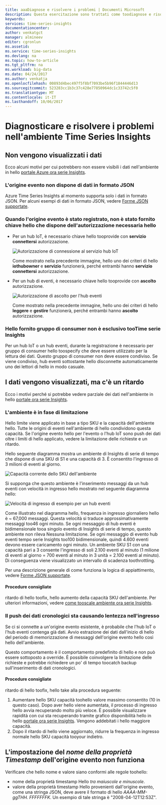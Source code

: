 ```yaml
---
title: aaaDiagnose e risolvere i problemi | Documenti Microsoft
description: Questa esercitazione sono trattati come toodiagnose e risolvere i problemi nell'ambiente di tempo serie Insights
keywords: 
services: time-series-insights
documentationcenter: 
author: venkatgct
manager: almineev
editor: cgronlun
ms.assetid: 
ms.service: time-series-insights
ms.devlang: na
ms.topic: how-to-article
ms.tgt_pltfrm: na
ms.workload: big-data
ms.date: 04/24/2017
ms.author: venkatja
ms.openlocfilehash: 00893d4bec497f5f8bf7093be5b96f1844446d13
ms.sourcegitcommit: 523283cc1b3c37c428e77850964dc1c33742c5f0
ms.translationtype: MT
ms.contentlocale: it-IT
ms.lasthandoff: 10/06/2017
---
```

# <a name="diagnose-and-solve-problems-in-your-time-series-insights-environment"></a>Diagnosticare e risolvere i problemi nell'ambiente Time Series Insights

## <a name="i-dont-see-my-data"></a>Non vengono visualizzati i dati
Ecco alcuni motivi per cui potrebbero non essere visibili i dati nell'ambiente in hello [portale Azure ora serie Insights](https://insights.timeseries.azure.com).

### <a name="your-event-source-doesnt-have-data-in-json-format"></a>L'origine evento non dispone di dati in formato JSON
Azure Time Series Insights al momento supporta solo i dati in formato JSON. Per alcuni esempi di dati in formato JSON, vedere [Forme JSON supportate](time-series-insights-send-events.md#supported-json-shapes).

### <a name="when-you-registered-your-event-source-you-didnt-provide-hello-key-that-has-hello-required-permission"></a>Quando l'origine evento è stato registrato, non è stato fornito chiave hello che dispone dell'autorizzazione necessaria hello
* Per un hub IoT, è necessario chiave hello tooprovide con **servizio connettersi** autorizzazione.

   ![Autorizzazione di connessione al servizio hub IoT](media/diagnose-and-solve-problems/iothub-serviceconnect-permissions.png)

   Come mostrato nella precedente immagine, hello uno dei criteri di hello **iothubowner** e **servizio** funzionerà, perché entrambi hanno **servizio connettersi** autorizzazione.
* Per un hub di eventi, è necessario chiave hello tooprovide con **ascolto** autorizzazione.

   ![Autorizzazione di ascolto per l'hub eventi](media/diagnose-and-solve-problems/eventhub-listen-permissions.png)

   Come mostrato nella precedente immagine, hello uno dei criteri di hello **leggere** e **gestire** funzionerà, perché entrambi hanno **ascolto** autorizzazione.

### <a name="hello-provided-consumer-group-is-not-exclusive-tootime-series-insights"></a>Hello fornito gruppo di consumer non è esclusivo tooTime serie Insights
Per un hub IoT o un hub eventi, durante la registrazione è necessario per gruppo di consumer hello toospecify che deve essere utilizzato per la lettura dei dati. Questo gruppo di consumer non deve essere condiviso. Se viene condiviso, hub eventi sottostante hello disconnette automaticamente uno dei lettori di hello in modo casuale.

## <a name="i-see-my-data-but-theres-a-lag"></a>I dati vengono visualizzati, ma c'è un ritardo
Ecco i motivi perché si potrebbe vedere parziale dei dati nell'ambiente in hello [portale ora serie Insights](https://insights.timeseries.azure.com).

### <a name="your-environment-is-getting-throttled"></a>L'ambiente è in fase di limitazione
Hello limite viene applicato in base a tipo SKU e la capacità dell'ambiente hello. Tutte le origini di eventi nell'ambiente di hello condividono questa capacità. Se l'origine evento hello per l'evento o l'hub IoT sono push dei dati oltre i limiti di hello applicato, vedere la limitazione delle richieste e un ritardo.

Hello seguente diagramma mostra un ambiente di Insights di serie di tempo che dispone di una SKU di S1 e una capacità di 3. È consentito l'ingresso di 3 milioni di eventi al giorno.

![Capacità corrente dello SKU dell'ambiente](media/diagnose-and-solve-problems/environment-sku-current-capacity.png)

Si supponga che questo ambiente è l'inserimento messaggi da un hub eventi con velocità in ingresso hello mostrato nel seguente diagramma hello:

![Velocità di ingresso di esempio per un hub eventi](media/diagnose-and-solve-problems/eventhub-ingress-rate.png)

Come illustrato nel diagramma hello, frequenza in ingresso giornaliero hello è ~ 67,000 messaggi. Questa velocità si traduce approssimativamente messaggi too46 ogni minuto. Se ogni messaggio di hub eventi è bidimensionale tooa singolo evento di Insights di serie di tempo, questo ambiente non rileva Nessuna limitazione. Se ogni messaggio di evento hub eventi tempo serie Insights too100 bidimensionale, quindi 4.600 eventi devono essere caricamento ogni minuto. Un ambiente SKU S1 con una capacità pari a 3 consente l'ingresso di soli 2.100 eventi al minuto (1 milione di eventi al giorno = 700 eventi al minuto in 3 unità = 2.100 eventi al minuto). Di conseguenza viene visualizzato un intervallo di scadenza toothrottling. 

Per una descrizione generale di come funziona la logica di appiattimento, vedere [Forme JSON supportate](time-series-insights-send-events.md#supported-json-shapes).

#### <a name="recommended-steps"></a>Procedure consigliate
ritardo di hello toofix, hello aumento della capacità SKU dell'ambiente. Per ulteriori informazioni, vedere [come tooscale ambiente ora serie Insights](time-series-insights-how-to-scale-your-environment.md).

### <a name="youre-pushing-historical-data-and-causing-slow-ingress"></a>Il push dei dati cronologici sta causando lentezza nell'ingresso
Se ci si connette a un'origine evento esistente, è probabile che l'hub IoT o l'hub eventi contenga già dati. Avvio estrazione dei dati dall'inizio di hello del periodo di memorizzazione di messaggi dell'origine evento hello così hello dell'ambiente. 

Questo comportamento è il comportamento predefinito di hello e non può essere sottoposto a override. È possibile coinvolgere la limitazione delle richieste e potrebbe richiedere un po' di tempo toocatch backup sull'inserimento di dati cronologici.

#### <a name="recommended-steps"></a>Procedure consigliate
ritardo di hello toofix, hello take alla procedura seguente:
1. Aumentare hello SKU capacità toohello valore massimo consentito (10 in questo caso). Dopo aver hello viene aumentata, il processo di ingresso hello avvia recuperando molto più veloce. È possibile visualizzare rapidità con cui sta recuperando tramite grafico disponibilità hello in hello [portale ora serie Insights](https://insights.timeseries.azure.com). Vengono addebitati i hello maggiore capacità.
2. Dopo il ritardo di hello viene aggiornato, ridurre la frequenza in ingresso normale hello SKU capacità tooyour indietro.

## <a name="my-event-sources-timestamp-property-name-setting-doesnt-work"></a>L'impostazione del *nome della proprietà Timestamp* dell'origine evento non funziona
Verificare che hello nome e valore siano conformi alle regole toohello:
* nome della proprietà timestamp Hello _tra maiuscole e minuscole_.
* valore della proprietà timestamp Hello provenienti dall'origine evento, come una stringa JSON, deve avere il formato di hello _AAAA-MM-ggTHH. FFFFFFFK_. Un esempio di tale stringa è "2008-04-12T12:53Z".
